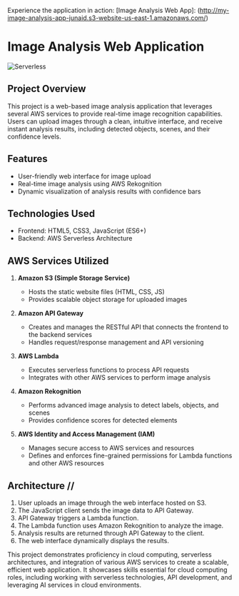 Experience the application in action: [Image Analysis Web App]:
(http://my-image-analysis-app-junaid.s3-website-us-east-1.amazonaws.com/)

# Image Analysis Web Application
![Serverless](https://github.com/user-attachments/assets/3eabb605-c684-436a-862c-da330dde699e)


## Project Overview

This project is a web-based image analysis application that leverages several AWS services to provide real-time image recognition capabilities. Users can upload images through a clean, intuitive interface, and receive instant analysis results, including detected objects, scenes, and their confidence levels.

## Features

- User-friendly web interface for image upload
- Real-time image analysis using AWS Rekognition
- Dynamic visualization of analysis results with confidence bars

## Technologies Used

- Frontend: HTML5, CSS3, JavaScript (ES6+)
- Backend: AWS Serverless Architecture

## AWS Services Utilized

1. **Amazon S3 (Simple Storage Service)**
   - Hosts the static website files (HTML, CSS, JS)
   - Provides scalable object storage for uploaded images

2. **Amazon API Gateway**
   - Creates and manages the RESTful API that connects the frontend to the backend services
   - Handles request/response management and API versioning

3. **AWS Lambda**
   - Executes serverless functions to process API requests
   - Integrates with other AWS services to perform image analysis

4. **Amazon Rekognition**
   - Performs advanced image analysis to detect labels, objects, and scenes
   - Provides confidence scores for detected elements

5. **AWS Identity and Access Management (IAM)**
   - Manages secure access to AWS services and resources
   - Defines and enforces fine-grained permissions for Lambda functions and other AWS resources
## Architecture //

1. User uploads an image through the web interface hosted on S3.
2. The JavaScript client sends the image data to API Gateway.
3. API Gateway triggers a Lambda function.
4. The Lambda function uses Amazon Rekognition to analyze the image.
5. Analysis results are returned through API Gateway to the client.
6. The web interface dynamically displays the results.

This project demonstrates proficiency in cloud computing, serverless architectures, and integration of various AWS services to create a scalable, efficient web application. It showcases skills essential for cloud computing roles, including working with serverless technologies, API development, and leveraging AI services in cloud environments.
